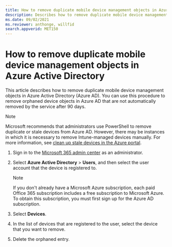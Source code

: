 ```yaml
---
title: How to remove duplicate mobile device management objects in Azure Active Directory
description: Describes how to remove duplicate mobile device management objects in Azure AD that are not automatically removed.
ms.date: 09/02/2021
ms.reviewer: anthonge, willfid
search.appverid: MET150
---
```

# How to remove duplicate mobile device management objects in Azure Active Directory

This article describes how to remove duplicate mobile device management objects in Azure Active Directory (Azure AD). You can use this procedure to remove orphaned device objects in Azure AD that are not automatically removed by the service after 90 days.

> [!NOTE]
> Microsoft recommends that administrators use PowerShell to remove duplicate or stale devices from Azure AD. However, there may be instances in which it is necessary to remove Intune-managed devices manually. For more information, see [clean up stale devices in the Azure portal](/azure/active-directory/devices/manage-stale-devices#clean-up-stale-devices-in-the-azure-portal).

1. Sign in to the [Microsoft 365 admin center](https://admin.microsoft.com/) as an administrator.
2. Select **Azure Active Directory** > **Users**, and then select the user account that the device is registered to.

    > [!NOTE]
    >  If you don't already have a Microsoft Azure subscription, each paid Office 365 subscription includes a free subscription to Microsoft Azure. To obtain this subscription, you must first sign up for the Azure AD subscription.

3. Select **Devices**.
4. In the list of devices that are registered to the user, select the device that you want to remove.
5. Delete the orphaned entry.
